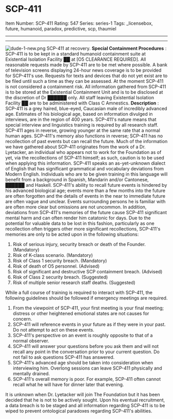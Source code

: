 # SCP-411
Item Number: SCP-411
Rating: 547
Series: series-1
Tags: _licensebox, future, humanoid, paradox, predictive, scp, thaumiel

---

* * *
![dude-1-new.png](https://scp-wiki.wdfiles.com/local--files/scp-411/dude-1-new.png)
SCP-411 at recovery.
**Special Containment Procedures** : SCP-411 is to be kept in a standard humanoid containment suite at Existential Isolation Facility ██ at [O5 CLEARANCE REQUIRED]. All reasonable requests made by SCP-411 are to be met where possible. A bank of television screens displaying 24-hour news coverage is to be provided for SCP-411's use. Requests for texts and devices that do not yet exist are to be filed until such a time as they can be assessed. At the moment SCP-411 is not considered a containment risk. All information gathered from SCP-411 is to be stored at the Existential Containment Unit and is to be disclosed at the discretion of Dr ██████ only. All staff leaving Existential Isolation Facility ██ are to be administered with Class C Amnestics.
**Description** : SCP-411 is a grey haired, blue-eyed, Caucasian male of incredibly advanced age. Estimates of his biological age, based on information divulged in interviews, are in the region of 400 years. SCP-411's nature means that special interview and linguistics training is required by all research staff.
SCP-411 ages in reverse, growing younger at the same rate that a normal human ages. SCP-411's memory also functions in reverse; SCP-411 has no recollection of past events but can recall the future.
Much of the information we have gathered about SCP-411 originates from the work of a Dr. Lyetacker, an individual who appears not to work for the Foundation as of yet, via the recollections of SCP-411 himself; as such, caution is to be used when applying this information.
SCP-411 speaks an as-yet-unknown dialect of English that has significant grammatical and vocabulary deviations from Modern English. Individuals who are to be given training in this language will benefit from a background in Spanish, Mandarin and/or Cantonese, ██████ and Haskell.
SCP-411's ability to recall future events is hindered by his advanced biological age; events more than a few months into the future are often forgotten and the details of events in the near to immediate future are often vague and unclear. Events surrounding persons he is familiar with are often more clear but omissions are not uncommon. In addition, deviations from SCP-411's memories of the future cause SCP-411 significant mental harm and can often render him catatonic for days. Due to the potential for valuable data to be lost in this fashion, particularly as one recollection often triggers other more significant recollections, SCP-411's memories are only to be acted upon in the following situations:
  1. Risk of serious injury, security breach or death of the Founder. (Mandatory)
  2. Risk of K-class scenario. (Mandatory)
  3. Risk of Class 1 security breach. (Mandatory)
  4. Risk of death of O5 personnel. (Advised)
  5. Risk of significant and destructive SCP containment breach. (Advised)
  6. Risk of Class 2 security breach. (Suggested)
  7. Risk of multiple senior research staff deaths. (Suggested)

While a full course of training is required to interact with SCP-411, the following guidelines should be followed if emergency meetings are required.
  1. From the viewpoint of SCP-411, your first meeting is your final meeting; distress or other heightened emotional states are not causes for concern.
  2. SCP-411 will reference events in your future as if they were in your past. Do not attempt to act on these events.
  3. SCP-411's perspective on an event is roughly opposite to that of a normal observer.
  4. SCP-411 will answer your questions before you ask them and will not recall any point in the conversation prior to your current question. Do not fail to ask questions SCP-411 has answered.
  5. SCP-411's advanced age should be taken into consideration when interviewing him. Overlong sessions can leave SCP-411 physically and mentally drained.
  6. SCP-411's overall memory is poor. For example, SCP-411 often cannot recall what he will have for dinner later that evening.

It is unknown when Dr. Lyetacker will join The Foundation but it has been decided that he is not to be actively sought. Upon his eventual recruitment, a data breach is to be staged and all information regarding SCP-411 is to be wiped to prevent ontological paradoxes regarding SCP-411's abilities.